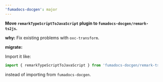 ```yaml
---
'fumadocs-docgen': major
---
```


**Move `remarkTypeScriptToJavaScript` plugin to `fumadocs-docgen/remark-ts2js`.**

**why:** Fix existing problems with `oxc-transform`.

**migrate:**

Import it like:

```ts
import { remarkTypeScriptToJavaScript } from 'fumadocs-docgen/remark-ts2js';
```

instead of importing from `fumadocs-docgen`.